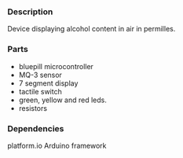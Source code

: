 ### Description
Device displaying alcohol content in air in permilles.

### Parts
* bluepill microcontroller
* MQ-3 sensor
* 7 segment display
* tactile switch
* green, yellow and red leds.
* resistors

### Dependencies
platform.io Arduino framework




